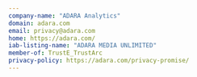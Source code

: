 ```yaml
---
company-name: "ADARA Analytics"
domain: adara.com
email: privacy@adara.com
home: https://adara.com/
iab-listing-name: "ADARA MEDIA UNLIMITED"
member-of: TrustE_TrustArc
privacy-policy: https://adara.com/privacy-promise/
---
```




